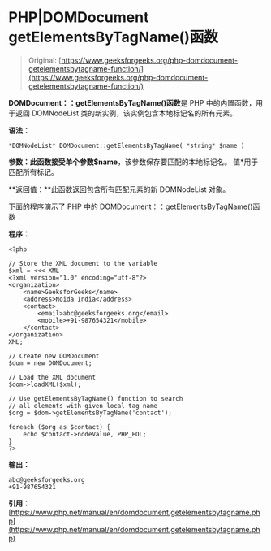 # PHP|DOMDocument getElementsByTagName()函数

> Original: [https://www.geeksforgeeks.org/php-domdocument-getelementsbytagname-function/](https://www.geeksforgeeks.org/php-domdocument-getelementsbytagname-function/)

**DOMDocument：：getElementsByTagName()函数**是 PHP 中的内置函数，用于返回 DOMNodeList 类的新实例，该实例包含本地标记名的所有元素。

**语法：**

```
*DOMNodeList* DOMDocument::getElementsByTagName( *string* $name )
```

**参数：**此函数接受单个参数**$name**，该参数保存要匹配的本地标记名。 值*用于匹配所有标记。

**返回值：**此函数返回包含所有匹配元素的新 DOMNodeList 对象。

下面的程序演示了 PHP 中的 DOMDocument：：getElementsByTagName()函数：

**程序：**

```
<?php

// Store the XML document to the variable
$xml = <<< XML
<?xml version="1.0" encoding="utf-8"?>
<organization>
    <name>GeeksforGeeks</name>
    <address>Noida India</address>
    <contact>
        <email>abc@geeksforgeeks.org</email>
        <mobile>+91-987654321</mobile>
    </contact>
</organization>
XML;

// Create new DOMDocument
$dom = new DOMDocument;

// Load the XML document
$dom->loadXML($xml);

// Use getElementsByTagName() function to search
// all elements with given local tag name
$org = $dom->getElementsByTagName('contact');

foreach ($org as $contact) {
    echo $contact->nodeValue, PHP_EOL;
}
?>
```

**输出：**

```
abc@geeksforgeeks.org
+91-987654321

```

**引用：**[https://www.php.net/manual/en/domdocument.getelementsbytagname.php](https://www.php.net/manual/en/domdocument.getelementsbytagname.php)